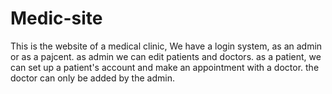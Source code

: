 # Medic-site
This is the website of a medical clinic,
We have a login system, as an admin or as a pajcent.
as admin we can edit patients and doctors.
as a patient, we can set up a patient's account and make an appointment with a doctor.
the doctor can only be added by the admin.
